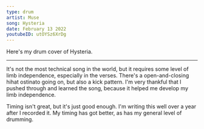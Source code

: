 ```yaml
---
type: drum
artist: Muse
song: Hysteria
date: February 13 2022
youtubeID: utOYSz6XrDg
---
```


Here's my drum cover of Hysteria.

---

It's not the most technical song in the world, but it requires some level of limb independence, especially in the verses. There's a open-and-closing hihat ostinato going on, but also a kick pattern. I'm very thankful that I pushed through and learned the song, because it helped me develop my limb independence.

Timing isn't great, but it's just good enough. I'm writing this well over a year after I recorded it. My timing has got better, as has my general level of drumming.
